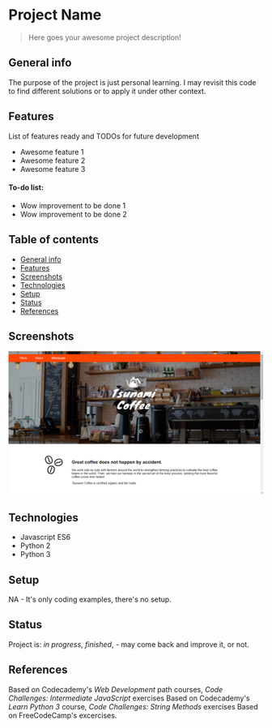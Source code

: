 # Project Name
> Here goes your awesome project description!


## General info
The purpose of the project is just personal learning. I may revisit this code to find different solutions or to apply it under other context. 

## Features
List of features ready and TODOs for future development
* Awesome feature 1
* Awesome feature 2
* Awesome feature 3

#### To-do list:
* Wow improvement to be done 1
* Wow improvement to be done 2


## Table of contents
* [General info](#general-info)
* [Features](#features)
* [Screenshots](#screenshots)
* [Technologies](#technologies)
* [Setup](#setup)
* [Status](#status)
* [References](#references)


## Screenshots
![Example screenshot](./img/screenshot.png)

## Technologies
* Javascript ES6
* Python 2
* Python 3

## Setup
NA - It's only coding examples, there's no setup.

## Status
Project is: _in progress_, _finished_, - may come back and improve it, or not.


## References
Based on Codecademy's _Web Development_ path courses, _Code Challenges: Intermediate JavaScript_ exercises
Based on Codecademy's _Learn Python 3_ course, _Code Challenges: String Methods_ exercises
Based on FreeCodeCamp's excercises.
